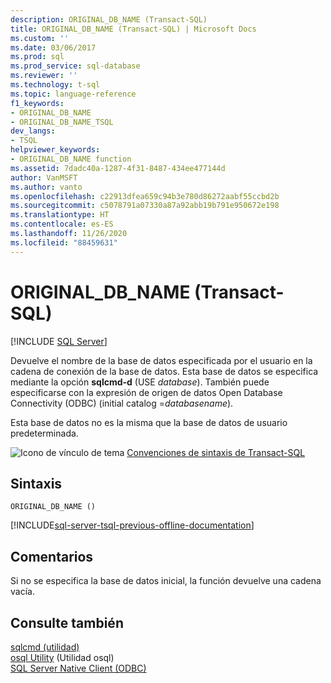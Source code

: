 ```yaml
---
description: ORIGINAL_DB_NAME (Transact-SQL)
title: ORIGINAL_DB_NAME (Transact-SQL) | Microsoft Docs
ms.custom: ''
ms.date: 03/06/2017
ms.prod: sql
ms.prod_service: sql-database
ms.reviewer: ''
ms.technology: t-sql
ms.topic: language-reference
f1_keywords:
- ORIGINAL_DB_NAME
- ORIGINAL_DB_NAME_TSQL
dev_langs:
- TSQL
helpviewer_keywords:
- ORIGINAL_DB_NAME function
ms.assetid: 7dadc40a-1287-4f31-8487-434ee477144d
author: VanMSFT
ms.author: vanto
ms.openlocfilehash: c22913dfea659c94b3e780d86272aabf55ccbd2b
ms.sourcegitcommit: c5078791a07330a87a92abb19b791e950672e198
ms.translationtype: HT
ms.contentlocale: es-ES
ms.lasthandoff: 11/26/2020
ms.locfileid: "88459631"
---
```

# <a name="original_db_name-transact-sql"></a>ORIGINAL_DB_NAME (Transact-SQL)
[!INCLUDE [SQL Server](../../includes/applies-to-version/sqlserver.md)]

  Devuelve el nombre de la base de datos especificada por el usuario en la cadena de conexión de la base de datos. Esta base de datos se especifica mediante la opción **sqlcmd-d** (USE *database*). También puede especificarse con la expresión de origen de datos Open Database Connectivity (ODBC) (initial catalog =*databasename*).  
  
 Esta base de datos no es la misma que la base de datos de usuario predeterminada.  
  
 ![Icono de vínculo de tema](../../database-engine/configure-windows/media/topic-link.gif "Icono de vínculo de tema") [Convenciones de sintaxis de Transact-SQL](../../t-sql/language-elements/transact-sql-syntax-conventions-transact-sql.md)  
  
## <a name="syntax"></a>Sintaxis  
  
```syntaxsql
ORIGINAL_DB_NAME ()  
```

[!INCLUDE[sql-server-tsql-previous-offline-documentation](../../includes/sql-server-tsql-previous-offline-documentation.md)]

## <a name="remarks"></a>Comentarios  
 Si no se especifica la base de datos inicial, la función devuelve una cadena vacía.  
  
## <a name="see-also"></a>Consulte también  
 [sqlcmd (utilidad)](../../tools/sqlcmd-utility.md)   
 [osql Utility](../../tools/osql-utility.md)  (Utilidad osql)  
 [SQL Server Native Client (ODBC)](../../relational-databases/native-client/odbc/sql-server-native-client-odbc.md)  
  
  
